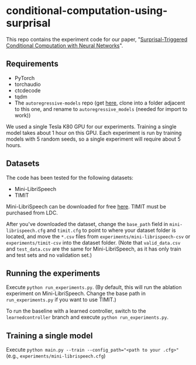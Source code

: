 # conditional-computation-using-surprisal

This repo contains the experiment code for our paper, "[Surprisal-Triggered Conditional Computation with Neural Networks](https://arxiv.org/abs/2006.01659)".

## Requirements

- PyTorch
- torchaudio
- ctcdecode
- tqdm
- The `autoregressive-models` repo (get [here](https://github.com/lorenlugosch/autoregressive-models), clone into a folder adjacent to this one, and rename to `autoregressive_models` (needed for import to work))

We used a single Tesla K80 GPU for our experiments. Training a single model takes about 1 hour on this GPU. Each experiment is run by training models with 5 random seeds, so a single experiment will require about 5 hours.

## Datasets

The code has been tested for the following datasets:

- Mini-LibriSpeech
- TIMIT

Mini-LibriSpeech can be downloaded for free [here](https://www.openslr.org/31/). TIMIT must be purchased from LDC.

After you've downloaded the dataset, change the `base_path` field in `mini-librispeech.cfg` and `timit.cfg` to point to where your dataset folder is located, and move the `*.csv` files from `experiments/mini-librispeech-csv` or `experiments/timit-csv` into the dataset folder. (Note that `valid_data.csv` and `test_data.csv` are the same for Mini-LibriSpeech, as it has only train and test sets and no validation set.)

## Running the experiments

Execute `python run_experiments.py`. (By default, this will run the ablation experiment on Mini-LibriSpeech. Change the base path in `run_experiments.py` if you want to use TIMIT.)

To run the baseline with a learned controller, switch to the `learnedcontroller` branch and execute `python run_experiments.py`.

## Training a single model

Execute `python main.py --train --config_path="<path to your .cfg>"` (e.g., `experiments/mini-librispeech.cfg`)
